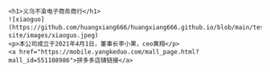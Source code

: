 

    <h1>义乌不渝电子商务商行</h1>
    ![xiaoguo](https://github.com/huangxiang666/huangxiang666.github.io/blob/main/test-site/images/xiaoguo.jpeg)
    <p>本公司成立于2021年4月1日，董事长李小果，ceo黄翔</p>
    <a href="https://mobile.yangkeduo.com/mall_page.html?mall_id=551108986">拼多多店铺链接</a>

